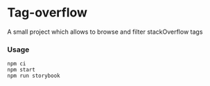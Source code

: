 # Tag-overflow

A small project which allows to browse and filter stackOverflow tags

### Usage
```
npm ci
npm start
npm run storybook
```